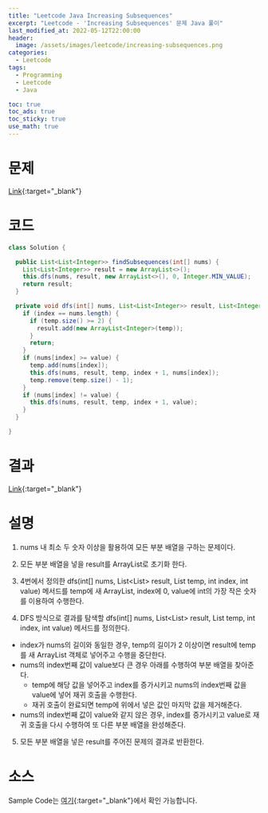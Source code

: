 ```yaml
---
title: "Leetcode Java Increasing Subsequences"
excerpt: "Leetcode - 'Increasing Subsequences' 문제 Java 풀이"
last_modified_at: 2022-05-12T22:00:00
header:
  image: /assets/images/leetcode/increasing-subsequences.png
categories:
  - Leetcode
tags:
  - Programming
  - Leetcode
  - Java

toc: true
toc_ads: true
toc_sticky: true
use_math: true
---
```

# 문제
[Link](https://leetcode.com/problems/increasing-subsequences/){:target="_blank"}

# 코드
```java
class Solution {

  public List<List<Integer>> findSubsequences(int[] nums) {
    List<List<Integer>> result = new ArrayList<>();
    this.dfs(nums, result, new ArrayList<>(), 0, Integer.MIN_VALUE);
    return result;
  }

  private void dfs(int[] nums, List<List<Integer>> result, List<Integer> temp, int index, int value) {
    if (index == nums.length) {
      if (temp.size() >= 2) {
        result.add(new ArrayList<Integer>(temp));
      }
      return;
    }
    if (nums[index] >= value) {
      temp.add(nums[index]);
      this.dfs(nums, result, temp, index + 1, nums[index]);
      temp.remove(temp.size() - 1);
    }
    if (nums[index] != value) {
      this.dfs(nums, result, temp, index + 1, value);
    }
  }

}
```

# 결과
[Link](https://leetcode.com/submissions/detail/698064808/){:target="_blank"}

# 설명
1. nums 내 최소 두 숫자 이상을 활용하여 모든 부분 배열을 구하는 문제이다.

2. 모든 부분 배열을 넣을 result를 ArrayList로 초기화 한다.

3. 4번에서 정의한 dfs(int[] nums, List<List<Integer>> result, List<Integer> temp, int index, int value) 메서드를 temp에 새 ArrayList, index에 0, value에 int의 가장 작은 숫자를 이용하여 수행한다.

4. DFS 방식으로 결과를 탐색할 dfs(int[] nums, List<List<Integer>> result, List<Integer> temp, int index, int value) 메서드를 정의한다.
- index가 nums의 길이와 동일한 경우, temp의 길이가 2 이상이면 result에 temp를 새 ArrayList 객체로 넣어주고 수행을 중단한다.
- nums의 index번째 값이 value보다 큰 경우 아래를 수행하여 부분 배열을 찾아준다.
  - temp에 해당 값을 넣어주고 index를 증가시키고 nums의 index번째 값을 value에 넣어 재귀 호출을 수행한다.
  - 재귀 호출이 완료되면 temp에 위에서 넣은 값인 마지막 값을 제거해준다.
- nums의 index번째 값이 value와 같지 않은 경우, index를 증가시키고 value로 재귀 호출을 다시 수행하여 또 다른 부분 배열을 완성해준다.

5. 모든 부분 배열을 넣은 result를 주어진 문제의 결과로 반환한다.

# 소스
Sample Code는 [여기](https://github.com/GracefulSoul/leetcode/blob/master/src/main/java/gracefulsoul/problems/IncreasingSubsequences.java){:target="_blank"}에서 확인 가능합니다.